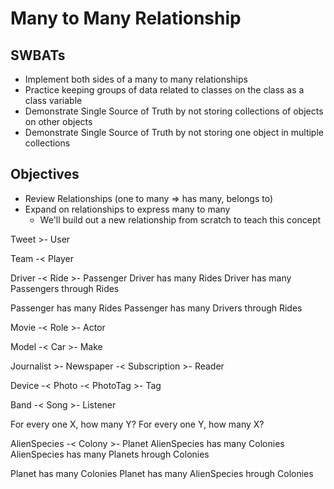 Many to Many Relationship
===

## SWBATs
- Implement both sides of a many to many relationships
- Practice keeping groups of data related to classes on the class as a class variable
- Demonstrate Single Source of Truth by not storing collections of objects on other objects
- Demonstrate Single Source of Truth by not storing one object in multiple collections


## Objectives
- Review Relationships (one to many => has many, belongs to)
- Expand on relationships to express many to many
  - We'll build out a new relationship from scratch to teach this concept

Tweet >- User

Team -< Player

Driver -< Ride >- Passenger
Driver has many Rides
Driver has many Passengers through Rides

Passenger has many Rides
Passenger has many Drivers through Rides

Movie -< Role >- Actor

Model -< Car >- Make

Journalist >- Newspaper -< Subscription >- Reader

Device -< Photo -< PhotoTag >- Tag

Band -< Song >- Listener

For every one X, how many Y?
For every one Y, how many X?

AlienSpecies -< Colony >- Planet
AlienSpecies has many Colonies
AlienSpecies has many Planets hrough Colonies

Planet has many Colonies
Planet has many AlienSpecies hrough Colonies